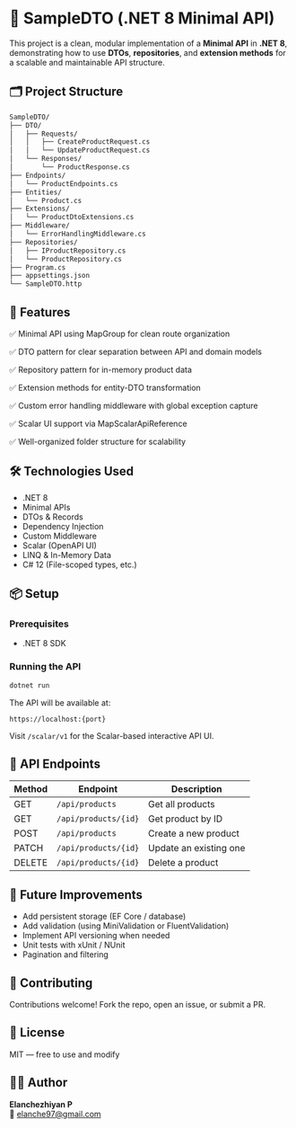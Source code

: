 # 🧪 SampleDTO (.NET 8 Minimal API)

This project is a clean, modular implementation of a **Minimal API** in **.NET 8**, demonstrating how to use **DTOs**, **repositories**, and **extension methods** for a scalable and maintainable API structure.

## 🗂️ Project Structure

```bash
SampleDTO/
├── DTO/
│   ├── Requests/
│   │   ├── CreateProductRequest.cs
│   │   └── UpdateProductRequest.cs
│   └── Responses/
│       └── ProductResponse.cs
├── Endpoints/
│   └── ProductEndpoints.cs
├── Entities/
│   └── Product.cs
├── Extensions/
│   └── ProductDtoExtensions.cs
├── Middleware/
│   └── ErrorHandlingMiddleware.cs
├── Repositories/
│   ├── IProductRepository.cs
│   └── ProductRepository.cs
├── Program.cs
├── appsettings.json
└── SampleDTO.http

```
## 🚀 Features

✅ Minimal API using MapGroup for clean route organization

✅ DTO pattern for clear separation between API and domain models

✅ Repository pattern for in-memory product data

✅ Extension methods for entity-DTO transformation

✅ Custom error handling middleware with global exception capture

✅ Scalar UI support via MapScalarApiReference

✅ Well-organized folder structure for scalability

## 🛠 Technologies Used

- .NET 8
- Minimal APIs
- DTOs & Records
- Dependency Injection
- Custom Middleware
- Scalar (OpenAPI UI)
- LINQ & In-Memory Data
- C# 12 (File-scoped types, etc.)

## 📦 Setup

### Prerequisites
- .NET 8 SDK

### Running the API

```bash
dotnet run
```
The API will be available at:

```URL
https://localhost:{port}
```
Visit ```/scalar/v1``` for the Scalar-based interactive API UI.

## 🧪 API Endpoints

| Method | Endpoint             | Description            |
| ------ | -------------------- | ---------------------- |
| GET    | `/api/products`      | Get all products       |
| GET    | `/api/products/{id}` | Get product by ID      |
| POST   | `/api/products`      | Create a new product   |
| PATCH  | `/api/products/{id}` | Update an existing one |
| DELETE | `/api/products/{id}` | Delete a product       |

## 🧰 Future Improvements
- Add persistent storage (EF Core / database)
- Add validation (using MiniValidation or FluentValidation)
- Implement API versioning when needed
- Unit tests with xUnit / NUnit
- Pagination and filtering

## 🤝 Contributing
Contributions welcome! Fork the repo, open an issue, or submit a PR.

## 📄 License
MIT — free to use and modify

## 👨‍💻 Author
**Elanchezhiyan P**  
📧 elanche97@gmail.com